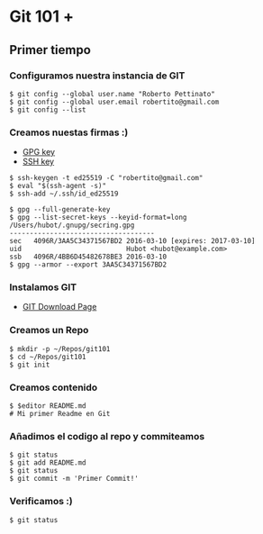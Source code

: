 # Git 101 +

## Primer tiempo

### Configuramos nuestra instancia de GIT

```
$ git config --global user.name "Roberto Pettinato"
$ git config --global user.email robertito@gmail.com
$ git config --list
```

### Creamos nuestas firmas :)

- [GPG key](https://docs.github.com/en/authentication/managing-commit-signature-verification/generating-a-new-gpg-key)
- [SSH key](https://docs.github.com/es/authentication/connecting-to-github-with-ssh/generating-a-new-ssh-key-and-adding-it-to-the-ssh-agent)

```
$ ssh-keygen -t ed25519 -C "robertito@gmail.com"
$ eval "$(ssh-agent -s)"
$ ssh-add ~/.ssh/id_ed25519
```

```
$ gpg --full-generate-key
$ gpg --list-secret-keys --keyid-format=long
/Users/hubot/.gnupg/secring.gpg
------------------------------------
sec   4096R/3AA5C34371567BD2 2016-03-10 [expires: 2017-03-10]
uid                          Hubot <hubot@example.com>
ssb   4096R/4BB6D45482678BE3 2016-03-10
$ gpg --armor --export 3AA5C34371567BD2
```

### Instalamos GIT

- [GIT Download Page](https://git-scm.com/downloads)

### Creamos un Repo

```
$ mkdir -p ~/Repos/git101
$ cd ~/Repos/git101
$ git init
```

### Creamos contenido

```
$ $editor README.md
# Mi primer Readme en Git
```

### Añadimos el codigo al repo y commiteamos

```
$ git status
$ git add README.md
$ git status
$ git commit -m 'Primer Commit!'
```

### Verificamos :)

```
$ git status
```
